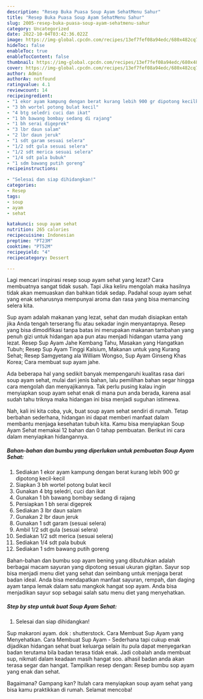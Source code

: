 ```yaml
---
description: "Resep Buka Puasa Soup Ayam SehatMenu Sahur"
title: "Resep Buka Puasa Soup Ayam SehatMenu Sahur"
slug: 2005-resep-buka-puasa-soup-ayam-sehatmenu-sahur
category: Uncategorized
date: 2022-10-04T03:42:36.022Z
image: https://img-global.cpcdn.com/recipes/13ef7fef08a94edc/680x482cq70/soup-ayam-sehat-foto-resep-utama.jpg
hideToc: false
enableToc: true
enableTocContent: false
thumbnail: https://img-global.cpcdn.com/recipes/13ef7fef08a94edc/680x482cq70/soup-ayam-sehat-foto-resep-utama.jpg
cover: https://img-global.cpcdn.com/recipes/13ef7fef08a94edc/680x482cq70/soup-ayam-sehat-foto-resep-utama.jpg
author: Admin
authorAv: notfound
ratingvalue: 4.1
reviewcount: 14
recipeingredient:
- "1 ekor ayam kampung dengan berat kurang lebih 900 gr dipotong kecilkecil"
- "3 bh wortel potong bulat kecil"
- "4 btg seledri cuci dan ikat"
- "1 bh bawang bombay sedang di rajang"
- "1 bh serai digeprek"
- "3 lbr daun salam"
- "2 lbr daun jeruk"
- "1 sdt garam sesuai selera"
- "1/2 sdt gula sesuai selera"
- "1/2 sdt merica sesuai selera"
- "1/4 sdt pala bubuk"
- "1 sdm bawang putih goreng"
recipeinstructions:

- "Selesai dan siap dihidangkan!"
categories:
- Resep
tags:
- soup
- ayam
- sehat

katakunci: soup ayam sehat 
nutrition: 265 calories
recipecuisine: Indonesian
preptime: "PT23M"
cooktime: "PT52M"
recipeyield: "4"
recipecategory: Dessert

---
```



Lagi mencari inspirasi resep soup ayam sehat yang lezat? Cara membuatnya sangat tidak susah. Tapi Jika keliru mengolah maka hasilnya tidak akan memuaskan dan bahkan tidak sedap. Padahal soup ayam sehat yang enak seharusnya mempunyai aroma dan rasa yang bisa memancing selera kita.


Sup ayam adalah makanan yang lezat, sehat dan mudah disiapkan entah jika Anda tengah terserang flu atau sekadar ingin menyantapnya. Resep yang bisa dimodifikasi tanpa batas ini merupakan makanan tambahan yang penuh gizi untuk hidangan apa pun atau menjadi hidangan utama yang lezat. Resep Sup Ayam Jahe Kembang Tahu, Masakan yang Hangatkan Tubuh; Resep Sup Ayam Tinggi Kalsium, Makanan untuk yang Kurang Sehat; Resep Samgyetang ala William Wongso, Sup Ayam Ginseng Khas Korea; Cara membuat sup ayam jahe.

Ada beberapa hal yang sedikit banyak mempengaruhi kualitas rasa dari soup ayam sehat, mulai dari jenis bahan, lalu pemilihan bahan segar hingga cara mengolah dan menyajikannya. Tak perlu pusing kalau ingin menyiapkan soup ayam sehat enak di mana pun anda berada, karena asal sudah tahu triknya maka hidangan ini bisa menjadi suguhan istimewa.


Nah, kali ini kita coba, yuk, buat soup ayam sehat sendiri di rumah. Tetap berbahan sederhana, hidangan ini dapat memberi manfaat dalam membantu menjaga kesehatan tubuh kita. Kamu bisa menyiapkan Soup Ayam Sehat memakai 12 bahan dan 0 tahap pembuatan. Berikut ini cara dalam menyiapkan hidangannya.

<!--inarticleads1-->

##### Bahan-bahan dan bumbu yang diperlukan untuk pembuatan Soup Ayam Sehat:

1. Sediakan 1 ekor ayam kampung dengan berat kurang lebih 900 gr dipotong kecil-kecil
1. Siapkan 3 bh wortel potong bulat kecil
1. Gunakan 4 btg seledri, cuci dan ikat
1. Gunakan 1 bh bawang bombay sedang di rajang
1. Persiapkan 1 bh serai digeprek
1. Sediakan 3 lbr daun salam
1. Gunakan 2 lbr daun jeruk
1. Gunakan 1 sdt garam (sesuai selera)
1. Ambil 1/2 sdt gula (sesuai selera)
1. Sediakan 1/2 sdt merica (sesuai selera)
1. Sediakan 1/4 sdt pala bubuk
1. Sediakan 1 sdm bawang putih goreng


Bahan-bahan dan bumbu sop ayam bening yang dibutuhkan adalah berbagai macam sayuran yang dipotong sesuai ukuran gigitan. Sayur sop bisa menjadi menu diet yang sehat dan seimbang untuk menjaga berat badan ideal. Anda bisa mendapatkan manfaat sayuran, rempah, dan daging ayam tanpa lemak dalam satu mangkok hangat sop ayam. Anda bisa menjadikan sayur sop sebagai salah satu menu diet yang menyehatkan. 

<!--inarticleads2-->

##### Step by step untuk buat Soup Ayam Sehat:


1. Selesai dan siap dihidangkan!

Sup makaroni ayam. dok : shutterstock. Cara Membuat Sup Ayam yang Menyehatkan. Cara Membuat Sup Ayam - Sederhana tapi cukup enak dijadikan hidangan sehat buat keluarga selain itu pula dapat menyegarkan badan terutama bila badan terasa tidak enak. Jadi cobalah anda membuat sup, nikmati dalam keadaan masih hangat soo. alhasil badan anda akan terasa segar dan hangat. Tampilkan resep dengan: Resep bumbu sop ayam yang enak dan sehat. 

Bagaimana? Gampang kan? Itulah cara menyiapkan soup ayam sehat yang bisa kamu praktikkan di rumah. Selamat mencoba!
